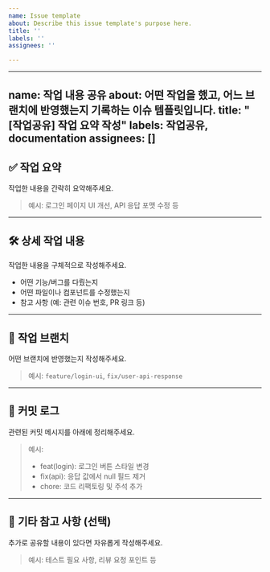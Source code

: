 ```yaml
---
name: Issue template
about: Describe this issue template's purpose here.
title: ''
labels: ''
assignees: ''

---
```


---
name: 작업 내용 공유
about: 어떤 작업을 했고, 어느 브랜치에 반영했는지 기록하는 이슈 템플릿입니다.
title: "[작업공유] 작업 요약 작성"
labels: 작업공유, documentation
assignees: []
---

## ✅ 작업 요약
작업한 내용을 간략히 요약해주세요.

> 예시: 로그인 페이지 UI 개선, API 응답 포맷 수정 등

---

## 🛠️ 상세 작업 내용
작업한 내용을 구체적으로 작성해주세요.

- 어떤 기능/버그를 다뤘는지
- 어떤 파일이나 컴포넌트를 수정했는지
- 참고 사항 (예: 관련 이슈 번호, PR 링크 등)

---

## 🌿 작업 브랜치
어떤 브랜치에 반영했는지 작성해주세요.

> 예시: `feature/login-ui`, `fix/user-api-response`

---

## 📌 커밋 로그
관련된 커밋 메시지를 아래에 정리해주세요.

> 예시:
> - feat(login): 로그인 버튼 스타일 변경
> - fix(api): 응답 값에서 null 필드 제거
> - chore: 코드 리팩토링 및 주석 추가

---

## 📎 기타 참고 사항 (선택)
추가로 공유할 내용이 있다면 자유롭게 작성해주세요.

> 예시: 테스트 필요 사항, 리뷰 요청 포인트 등
